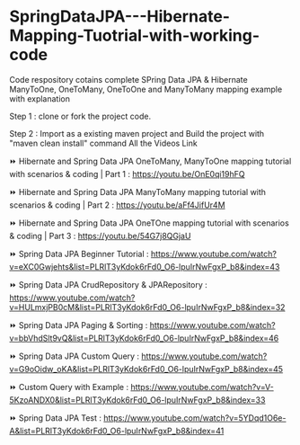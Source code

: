 # SpringDataJPA---Hibernate-Mapping-Tuotrial-with-working-code
Code respository cotains complete SPring Data JPA &amp; Hibernate ManyToOne, OneToMany, OneToOne and ManyToMany mapping example with explanation

Step 1 : clone or fork the project code.

Step 2 : Import as a existing maven project and Build the project with "maven clean install" command
All the Videos Link 

⏩ Hibernate and Spring Data JPA OneToMany, ManyToOne mapping tutorial with scenarios & coding | Part 1  : https://youtu.be/OnE0qi19hFQ

⏩ Hibernate and Spring Data JPA ManyToMany mapping tutorial with scenarios & coding | Part 2  : https://youtu.be/aFf4JifUr4M

⏩ Hibernate and Spring Data JPA OneTOne mapping tutorial with scenarios & coding | Part 3  : https://youtu.be/54G7j8QGjaU

⏩  Spring Data JPA Beginner Tutorial :  https://www.youtube.com/watch?v=eXC0Gwjehts&list=PLRlT3yKdok6rFd0_O6-lpuIrNwFgxP_b8&index=43

⏩ Spring Data JPA CrudRepository & JPARepository : https://www.youtube.com/watch?v=HULmxjPB0cM&list=PLRlT3yKdok6rFd0_O6-lpuIrNwFgxP_b8&index=32

⏩ Spring Data JPA Paging & Sorting : https://www.youtube.com/watch?v=bbVhdSlt9vQ&list=PLRlT3yKdok6rFd0_O6-lpuIrNwFgxP_b8&index=46

⏩ Spring Data JPA Custom Query : https://www.youtube.com/watch?v=G9oOidw_oKA&list=PLRlT3yKdok6rFd0_O6-lpuIrNwFgxP_b8&index=45 

⏩ Custom Query with Example : https://www.youtube.com/watch?v=V-5KzoANDX0&list=PLRlT3yKdok6rFd0_O6-lpuIrNwFgxP_b8&index=33

⏩ Spring Data JPA Test : https://www.youtube.com/watch?v=5YDqd1O6e-A&list=PLRlT3yKdok6rFd0_O6-lpuIrNwFgxP_b8&index=41
